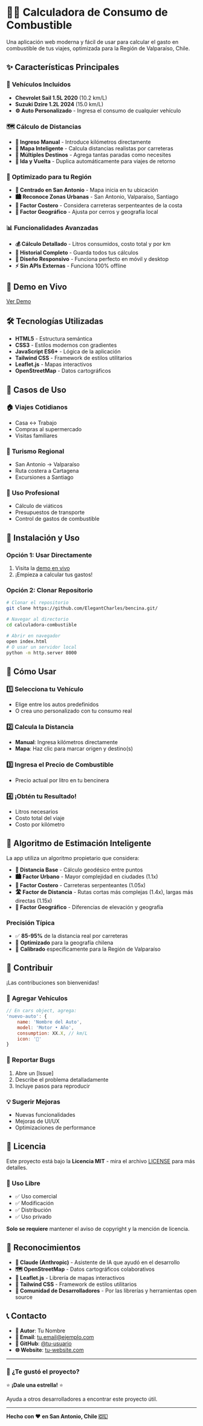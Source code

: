 # 🚗⛽ Calculadora de Consumo de Combustible

Una aplicación web moderna y fácil de usar para calcular el gasto en combustible de tus viajes, optimizada para la Región de Valparaíso, Chile.

## ✨ Características Principales

### 🚙 **Vehículos Incluidos**
- **Chevrolet Sail 1.5L 2020** (10.2 km/L)
- **Suzuki Dzire 1.2L 2024** (15.0 km/L)
- **⚙️ Auto Personalizado** - Ingresa el consumo de cualquier vehículo

### 🗺️ **Cálculo de Distancias**
- **📏 Ingreso Manual** - Introduce kilómetros directamente
- **🧠 Mapa Inteligente** - Calcula distancias realistas por carreteras
- **📍 Múltiples Destinos** - Agrega tantas paradas como necesites
- **🔄 Ida y Vuelta** - Duplica automáticamente para viajes de retorno

### 🎯 **Optimizado para tu Región**
- **📍 Centrado en San Antonio** - Mapa inicia en tu ubicación
- **🏙️ Reconoce Zonas Urbanas** - San Antonio, Valparaíso, Santiago
- **🌊 Factor Costero** - Considera carreteras serpenteantes de la costa
- **🗻 Factor Geográfico** - Ajusta por cerros y geografía local

### 📊 **Funcionalidades Avanzadas**
- **💰 Cálculo Detallado** - Litros consumidos, costo total y por km
- **📝 Historial Completo** - Guarda todos tus cálculos
- **📱 Diseño Responsivo** - Funciona perfecto en móvil y desktop
- **⚡ Sin APIs Externas** - Funciona 100% offline

## 🚀 Demo en Vivo

[Ver Demo](https://elegantcharles.github.io/bencina/)


## 🛠️ Tecnologías Utilizadas

- **HTML5** - Estructura semántica
- **CSS3** - Estilos modernos con gradientes
- **JavaScript ES6+** - Lógica de la aplicación
- **Tailwind CSS** - Framework de estilos utilitarios
- **Leaflet.js** - Mapas interactivos
- **OpenStreetMap** - Datos cartográficos

## 🎯 Casos de Uso

### 🏠 **Viajes Cotidianos**
- Casa ↔ Trabajo
- Compras al supermercado
- Visitas familiares

### 🌊 **Turismo Regional**
- San Antonio → Valparaíso
- Ruta costera a Cartagena
- Excursiones a Santiago

### 💼 **Uso Profesional**
- Cálculo de viáticos
- Presupuestos de transporte
- Control de gastos de combustible

## 🚀 Instalación y Uso

### Opción 1: Usar Directamente
1. Visita la [demo en vivo](https://elegantcharles.github.io/bencina/)
2. ¡Empieza a calcular tus gastos!

### Opción 2: Clonar Repositorio
```bash
# Clonar el repositorio
git clone https://github.com/ElegantCharles/bencina.git/

# Navegar al directorio
cd calculadora-combustible

# Abrir en navegador
open index.html
# O usar un servidor local
python -m http.server 8000
```

## 📖 Cómo Usar

### 1️⃣ **Selecciona tu Vehículo**
- Elige entre los autos predefinidos
- O crea uno personalizado con tu consumo real

### 2️⃣ **Calcula la Distancia**
- **Manual**: Ingresa kilómetros directamente
- **Mapa**: Haz clic para marcar origen y destino(s)

### 3️⃣ **Ingresa el Precio de Combustible**
- Precio actual por litro en tu bencinera

### 4️⃣ **¡Obtén tu Resultado!**
- Litros necesarios
- Costo total del viaje
- Costo por kilómetro

## 🧠 Algoritmo de Estimación Inteligente

La app utiliza un algoritmo propietario que considera:

- **📏 Distancia Base** - Cálculo geodésico entre puntos
- **🏙️ Factor Urbano** - Mayor complejidad en ciudades (1.1x)
- **🌊 Factor Costero** - Carreteras serpenteantes (1.05x)
- **🛣️ Factor de Distancia** - Rutas cortas más complejas (1.4x), largas más directas (1.15x)
- **🗻 Factor Geográfico** - Diferencias de elevación y geografía

### Precisión Típica
- ✅ **85-95%** de la distancia real por carreteras
- 🎯 **Optimizado** para la geografía chilena
- 📍 **Calibrado** específicamente para la Región de Valparaíso

## 🤝 Contribuir

¡Las contribuciones son bienvenidas! 

### 🚗 **Agregar Vehículos**
```javascript
// En cars object, agrega:
'nuevo-auto': {
    name: 'Nombre del Auto',
    model: 'Motor • Año',
    consumption: XX.X, // km/L
    icon: '🚗'
}
```

### 🐛 **Reportar Bugs**
1. Abre un [Issue]
2. Describe el problema detalladamente
3. Incluye pasos para reproducir

### 💡 **Sugerir Mejoras**
- Nuevas funcionalidades
- Mejoras de UI/UX
- Optimizaciones de performance

## 📄 Licencia

Este proyecto está bajo la **Licencia MIT** - mira el archivo [LICENSE](LICENSE) para más detalles.

### 🎉 Uso Libre
- ✅ Uso comercial
- ✅ Modificación
- ✅ Distribución
- ✅ Uso privado

**Solo se requiere** mantener el aviso de copyright y la mención de licencia.

## 🙏 Reconocimientos

- **🤖 Claude (Anthropic)** - Asistente de IA que ayudó en el desarrollo
- **🗺️ OpenStreetMap** - Datos cartográficos colaborativos
- **🍃 Leaflet.js** - Librería de mapas interactivos
- **🎨 Tailwind CSS** - Framework de estilos utilitarios
- **📍 Comunidad de Desarrolladores** - Por las librerías y herramientas open source

## 📞 Contacto

- **👤 Autor**: Tu Nombre
- **📧 Email**: tu.email@ejemplo.com
- **🐙 GitHub**: [@tu-usuario](https://github.com/ElegantCharles)
- **🌐 Website**: [tu-website.com](https://charleslettuce.me)

---

### 💖 ¿Te gustó el proyecto?

⭐ **¡Dale una estrella!** ⭐

Ayuda a otros desarrolladores a encontrar este proyecto útil.

---

**Hecho con ❤️ en San Antonio, Chile 🇨🇱**
